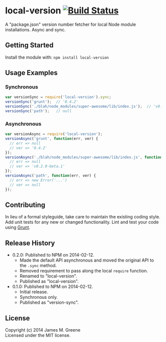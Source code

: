 # local-version [![Build Status](https://secure.travis-ci.org/JamesMGreene/node-local-version.png?branch=master)](http://travis-ci.org/JamesMGreene/node-local-version)

A \"package.json\" version number fetcher for local Node module installations. Async and sync.


## Getting Started
Install the module with: `npm install local-version`


## Usage Examples

### Synchronous

```js
var versionSync = require('local-version').sync;
versionSync('grunt');  // '0.4.2'
versionSync('./blah/node_modules/super-awesome/lib/index.js');  // 'v0.2.0-beta.1'
versionSync('path');   // null
```


### Asynchronous

```js
var versionAsync = require('local-version');
versionAsync('grunt', function(err, ver) {
  // err => null
  // ver => '0.4.2'
});
versionAsync('./blah/node_modules/super-awesome/lib/index.js', function(err, ver) {
  // err => null
  // ver => 'v0.2.0-beta.1'
});
versionAsync('path', function(err, ver) {
  // err => new Error('...')
  // ver => null
});
```


## Contributing
In lieu of a formal styleguide, take care to maintain the existing coding style.
Add unit tests for any new or changed functionality.
Lint and test your code using [Grunt](http://gruntjs.com/).


## Release History
 - 0.2.0: Published to NPM on 2014-02-12.
    - Made the default API asynchronous and moved the original API to the `.sync` method.
    - Removed requirement to pass along the local `require` function.
    - Renamed to "local-version".
    - Published as "local-version".
 - 0.1.0: Published to NPM on 2014-02-12.
    - Initial release.
    - Synchronous only.
    - Published as "version-sync".


## License
Copyright (c) 2014 James M. Greene  
Licensed under the MIT license.
